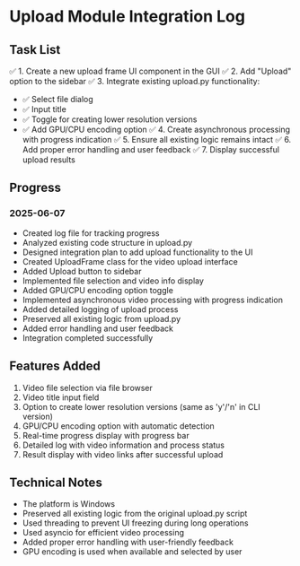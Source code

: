 # Upload Module Integration Log

## Task List
✅ 1. Create a new upload frame UI component in the GUI
✅ 2. Add "Upload" option to the sidebar
✅ 3. Integrate existing upload.py functionality:
   - ✅ Select file dialog
   - ✅ Input title 
   - ✅ Toggle for creating lower resolution versions
   - ✅ Add GPU/CPU encoding option
✅ 4. Create asynchronous processing with progress indication
✅ 5. Ensure all existing logic remains intact
✅ 6. Add proper error handling and user feedback
✅ 7. Display successful upload results

## Progress

### 2025-06-07
- Created log file for tracking progress
- Analyzed existing code structure in upload.py
- Designed integration plan to add upload functionality to the UI
- Created UploadFrame class for the video upload interface
- Added Upload button to sidebar
- Implemented file selection and video info display
- Added GPU/CPU encoding option toggle
- Implemented asynchronous video processing with progress indication
- Added detailed logging of upload process
- Preserved all existing logic from upload.py
- Added error handling and user feedback
- Integration completed successfully

## Features Added
1. Video file selection via file browser
2. Video title input field
3. Option to create lower resolution versions (same as 'y'/'n' in CLI version)
4. GPU/CPU encoding option with automatic detection
5. Real-time progress display with progress bar
6. Detailed log with video information and process status
7. Result display with video links after successful upload

## Technical Notes
- The platform is Windows
- Preserved all existing logic from the original upload.py script
- Used threading to prevent UI freezing during long operations
- Used asyncio for efficient video processing
- Added proper error handling with user-friendly feedback
- GPU encoding is used when available and selected by user
